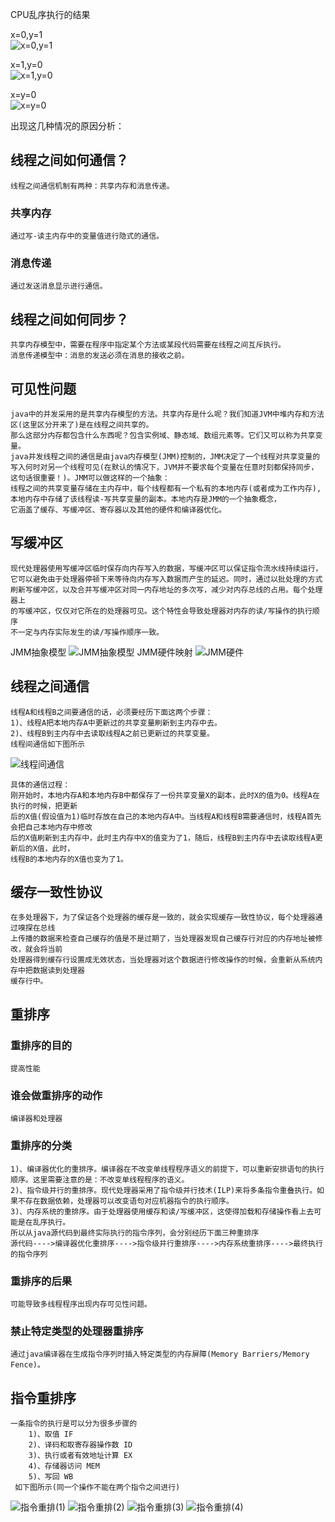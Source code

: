 CPU乱序执行的结果  

x=0,y=1  
![x=0,y=1](./img/x=0,y=1.png)  

x=1,y=0  
![x=1,y=0](./img/x=1,y=0.png)  

x=y=0  
![x=y=0](./img/x=y=0.png)  

出现这几种情况的原因分析： 
 
## 线程之间如何通信？
    线程之间通信机制有两种：共享内存和消息传递。  
### 共享内存
    通过写-读主内存中的变量值进行隐式的通信。  
### 消息传递
    通过发送消息显示进行通信。  
## 线程之间如何同步？
    共享内存模型中，需要在程序中指定某个方法或某段代码需要在线程之间互斥执行。  
    消息传递模型中：消息的发送必须在消息的接收之前。   
## 可见性问题
    java中的并发采用的是共享内存模型的方法。共享内存是什么呢？我们知道JVM中堆内存和方法区(这里区分开来了)是在线程之间共享的。  
    那么这部分内存都包含什么东西呢？包含实例域、静态域、数组元素等。它们又可以称为共享变量。  
    java并发线程之间的通信是由java内存模型(JMM)控制的，JMM决定了一个线程对共享变量的写入何时对另一个线程可见(在默认的情况下，JVM并不要求每个变量在任意时刻都保持同步，这句话很重要！)。JMM可以做这样的一个抽象：  
    线程之间的共享变量存储在主内存中，每个线程都有一个私有的本地内存(或者成为工作内存),本地内存中存储了该线程读-写共享变量的副本。本地内存是JMM的一个抽象概念，
    它涵盖了缓存、写缓冲区、寄存器以及其他的硬件和编译器优化。  
## 写缓冲区
    现代处理器使用写缓冲区临时保存向内存写入的数据，写缓冲区可以保证指令流水线持续运行，  
    它可以避免由于处理器停顿下来等待向内存写入数据而产生的延迟。同时，通过以批处理的方式  
    刷新写缓冲区，以及合并写缓冲区对同一内存地址的多次写，减少对内存总线的占用。每个处理器上  
    的写缓冲区，仅仅对它所在的处理器可见。这个特性会导致处理器对内存的读/写操作的执行顺序  
    不一定与内存实际发生的读/写操作顺序一致。
JMM抽象模型
  ![JMM抽象模型](./img/JMM抽象模型.png)
JMM硬件映射
  ![JMM硬件](./img/JMM硬件.png)
  
## 线程之间通信
    线程A和线程B之间要通信的话，必须要经历下面这两个步骤：  
    1)、线程A把本地内存A中更新过的共享变量刷新到主内存中去。  
    2)、线程B到主内存中去读取线程A之前已更新过的共享变量。  
    线程间通信如下图所示
  ![线程间通信](./img/线程间通信.png)
  
    具体的通信过程：  
    刚开始时，本地内存A和本地内存B中都保存了一份共享变量X的副本，此时X的值为0。线程A在执行的时候，把更新  
    后的X值(假设值为1)临时存放在自己的本地内存A中。当线程A和线程B需要通信时，线程A首先会把自己本地内存中修改  
    后的X值刷新到主内存中，此时主内存中X的值变为了1，随后，线程B到主内存中去读取线程A更新后的X值，此时，  
    线程B的本地内存的X值也变为了1。
## 缓存一致性协议
    在多处理器下，为了保证各个处理器的缓存是一致的，就会实现缓存一致性协议，每个处理器通过嗅探在总线  
    上传播的数据来检查自己缓存的值是不是过期了，当处理器发现自己缓存行对应的内存地址被修改，就会将当前  
    处理器得到缓存行设置成无效状态，当处理器对这个数据进行修改操作的时候，会重新从系统内存中把数据读到处理器  
    缓存行中。
## 重排序  
### 重排序的目的
    提高性能
### 谁会做重排序的动作
    编译器和处理器
### 重排序的分类
    1)、编译器优化的重排序。编译器在不改变单线程程序语义的前提下，可以重新安排语句的执行顺序。这里需要注意的是：不改变单线程程序的语义。  
    2)、指令级并行的重排序。现代处理器采用了指令级并行技术(ILP)来将多条指令重叠执行。如果不存在数据依赖，处理器可以改变语句对应机器指令的执行顺序。  
    3)、内存系统的重排序。由于处理器使用缓存和读/写缓冲区，这使得加载和存储操作看上去可能是在乱序执行。  
    所以从java源代码到最终实际执行的指令序列，会分别经历下面三种重排序  
    源代码---->编译器优化重排序---->指令级并行重排序---->内存系统重排序---->最终执行的指令序列
### 重排序的后果
    可能导致多线程程序出现内存可见性问题。
### 禁止特定类型的处理器重排序 
    通过java编译器在生成指令序列时插入特定类型的内存屏障(Memory Barriers/Memory Fence)。
## 指令重排序
    一条指令的执行是可以分为很多步骤的
        1)、取值 IF
        2)、译码和取寄存器操作数 ID
        3)、执行或者有效地址计算 EX
        4)、存储器访问 MEM
        5)、写回 WB  
     如下图所示(同一个操作不能在两个指令之间进行)
![指令重排(1)](./img/指令重排(1).png)
![指令重排(2)](./img/指令重排(2).png)
![指令重排(3)](./img/指令重排(3).png)
![指令重排(4)](./img/指令重排(4).png)
    


     
    
    
    
    
    
    
    
    
    
    
    
    
    
    
    
    
   
    